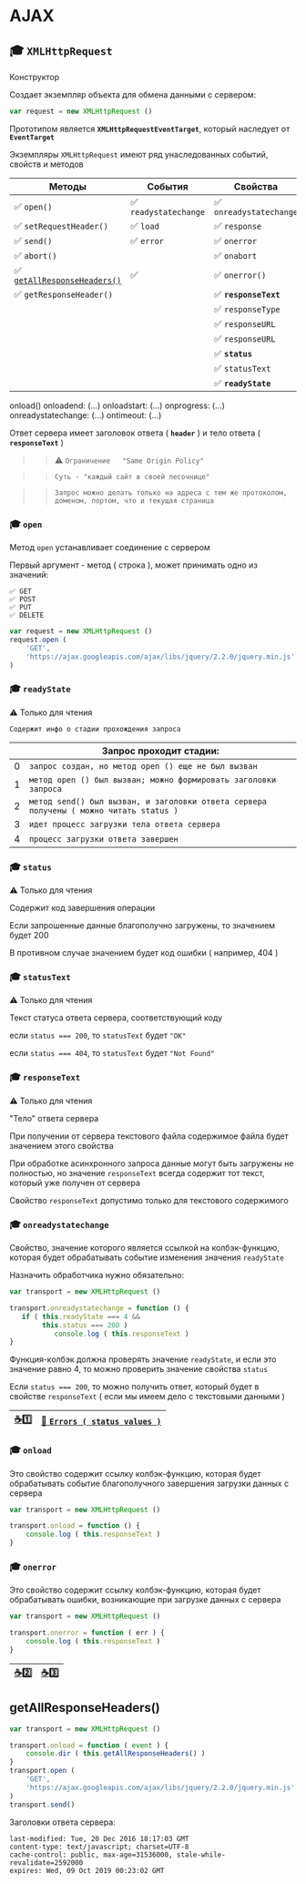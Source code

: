 # AJAX

## :mortar_board: `XMLHttpRequest`

Конструктор

Создает экземпляр объекта для обмена данными с сервером:
```javascript
var request = new XMLHttpRequest ()
```

Прототипом является **`XMLHttpRequestEventTarget`**, который наследует от **`EventTarget`**

Экземпляры `XMLHttpRequest` имеют ряд унаследованных событий, свойств и методов

| Методы | События | Свойства |
|-|-|-|
| ✅ `open()` | ✅ `readystatechange` | ✅ `onreadystatechange` |
| ✅ `setRequestHeader()` | ✅ `load` | ✅ `response` |
| ✅ `send()` | ✅ `error`  | ✅ `onerror` |
| ✅ `abort()` |  | ✅ `onabort` |
| ✅ [`getAllResponseHeaders()`](#getallresponseheaders) | ✅  | ✅ `onerror()` |
| ✅ `getResponseHeader()` | | ✅ **`responseText`** |
| | | ✅ `responseType` |
| | | ✅ `responseURL` |
| | | ✅ `responseURL` |
| | | ✅ **`status`** |
| | | ✅ `statusText` |
| | | ✅ **`readyState`** |

onload()
onloadend: (...)
onloadstart: (...)
onprogress: (...)
onreadystatechange: (...)
ontimeout: (...)

Ответ сервера имеет заголовок ответа ( **`header`** ) и тело ответа ( **`responseText`** )

>> :warning: `Ограничение   "Same Origin Policy"`

>> `Суть - "каждый сайт в своей песочнице"`

>> `Запрос можно делать только на адреса с тем же протоколом, доменом, портом, что и текущая страница`

### :mortar_board: `open`

Метод `open` устанавливает соединение с сервером

Первый аргумент - метод ( строка ), может принимать одно из значений:

    ✅ GET
    ✅ POST
    ✅ PUT
    ✅ DELETE
```javascript
var request = new XMLHttpRequest ()
request.open ( 
    'GET', 
    'https://ajax.googleapis.com/ajax/libs/jquery/2.2.0/jquery.min.js'
)
```

### :mortar_board: `readyState`

:warning: Только для чтения

`Содержит инфо о стадии прохождения запроса`

| | Запрос проходит стадии: |
|-|-|
| 0 | `запрос создан, но метод open () еще не был вызван` |
| 1 | `метод open () был вызван; можно формировать заголовки запроса` |
| 2 | `метод send() был вызван, и заголовки ответа сервера получены ( можно читать status )` |
| 3 | `идет процесс загрузки тела ответа сервера` |
| 4 | `процесс загрузки ответа завершен` |

### :mortar_board: `status`

:warning: Только для чтения

Содержит код завершения операции

Если запрошенные данные благополучно загружены, то значением будет  200

В противном случае значением будет код ошибки ( например, 404 )

### :mortar_board: `statusText`

:warning: Только для чтения

Текст статуса ответа сервера, соответствующий коду

если `status === 200`,  то  `statusText` будет `"OK"`

если `status === 404`,  то  `statusText` будет `"Not Found"`

### :mortar_board: `responseText`

:warning: Только для чтения

"Тело" ответа сервера

При получении от сервера текстового файла содержимое файла будет значением этого свойства

При обработке асинхронного запроса данные могут быть загружены не полностью, но значение `responseText` всегда содержит 
тот текст, который уже получен от сервера

Свойство `responseText` допустимо только для текстового содержимого

### :mortar_board: `onreadystatechange`

Свойство, значение которого является ссылкой на колбэк-функцию, которая будет обрабатывать событие изменения значения  `readyState`

Назначить обработчика нужно обязательно:
```javascript
var transport = new XMLHttpRequest ()

transport.onreadystatechange = function () {
   if ( this.readyState === 4 && 
        this.status === 200 ) 
           console.log ( this.responseText )
}
```
Функция-колбэк должна проверять значение `readyState`, и если это значение равно 4, то можно проверить значение свойства `status`

Если `status === 200`, то можно получить ответ, который будет в свойстве `responseText` ( если мы имеем дело с текстовыми данными )

|[:coffee::one:](https://plnkr.co/edit/b5gXN9q5FdturHenpo3b?p=preview)|[:link: `Errors ( status values )` ](https://www.w3schools.com/tags/ref_httpmessages.asp)
|-|-|

### :mortar_board: `onload`

Это свойство содержит ссылку колбэк-функцию, которая будет обрабатывать событие благополучного завершения загрузки данных с сервера
```javascript
var transport = new XMLHttpRequest ()

transport.onload = function () {
    console.log ( this.responseText )
}
```

### :mortar_board: `onerror`

Это свойство содержит ссылку колбэк-функцию, которая будет обрабатывать ошибки, возникающие при загрузке данных с сервера
```javascript
var transport = new XMLHttpRequest ()

transport.onerror = function ( err ) {
    console.log ( this.responseText )
}
```
| [:coffee::two:](https://plnkr.co/edit/BqbCvoAnbikBtTFTRBHp?p=preview) | [:coffee::three:](https://plnkr.co/edit/DLH49iWObtxqcijNT9oY?p=preview) |
|-|-|


## getAllResponseHeaders()

```javascript
var transport = new XMLHttpRequest ()

transport.onload = function ( event ) {
    console.dir ( this.getAllResponseHeaders() )
}
transport.open ( 
    'GET', 
    'https://ajax.googleapis.com/ajax/libs/jquery/2.2.0/jquery.min.js'
)
transport.send()
```
Заголовки ответа сервера:
```console
last-modified: Tue, 20 Dec 2016 18:17:03 GMT
content-type: text/javascript; charset=UTF-8
cache-control: public, max-age=31536000, stale-while-revalidate=2592000
expires: Wed, 09 Oct 2019 00:23:02 GMT
```